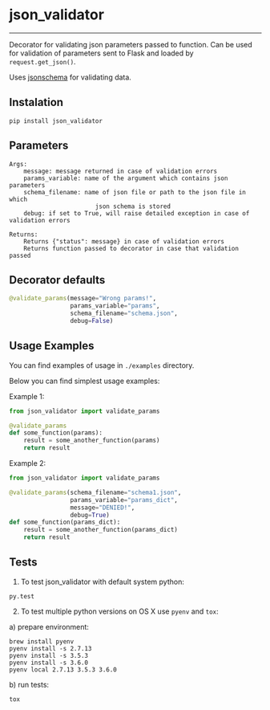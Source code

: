 # json_validator
-----------------

Decorator for validating json parameters passed to function.
Can be used for validation of parameters sent to Flask and loaded by `request.get_json()`.

Uses [jsonschema](https://pypi.python.org/pypi/jsonschema) for validating data.

## Instalation

```
pip install json_validator
```

## Parameters

    Args:
        message: message returned in case of validation errors
        params_variable: name of the argument which contains json parameters
        schema_filename: name of json file or path to the json file in which
                            json schema is stored
        debug: if set to True, will raise detailed exception in case of validation errors

    Returns:
        Returns {"status": message} in case of validation errors
        Returns function passed to decorator in case that validation passed


## Decorator defaults

```python
@validate_params(message="Wrong params!",
                 params_variable="params",
                 schema_filename="schema.json",
                 debug=False)
```

## Usage Examples

You can find examples of usage in `./examples` directory.

Below you can find simplest usage examples:

Example 1:

```python
from json_validator import validate_params

@validate_params
def some_function(params):
    result = some_another_function(params)
    return result
```


Example 2:

```python
from json_validator import validate_params

@validate_params(schema_filename="schema1.json",
                 params_variable="params_dict",
                 message="DENIED!",
                 debug=True)
def some_function(params_dict):
    result = some_another_function(params_dict)
    return result
```

## Tests

1. To test json_validator with default system python:

  ```
  py.test
  ```

2. To test multiple python versions on OS X use `pyenv` and `tox`:

  a) prepare environment:

  ```
  brew install pyenv
  pyenv install -s 2.7.13
  pyenv install -s 3.5.3
  pyenv install -s 3.6.0
  pyenv local 2.7.13 3.5.3 3.6.0
  ```

  b) run tests:

  ```
  tox
  ```

